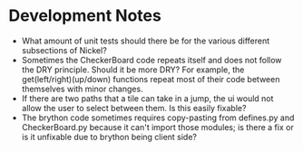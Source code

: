 # Development Notes

* What amount of unit tests should there be for the various
different subsections of Nickel?
* Sometimes the CheckerBoard code repeats itself and does not
follow the DRY principle. Should it be more DRY? For example,
the get(left/right)(up/down) functions repeat most of their code
between themselves with minor changes.
* If there are two paths that a tile can take in a jump, the ui
would not allow the user to select between them. Is this easily
fixable?
* The brython code sometimes requires copy-pasting from
defines.py and CheckerBoard.py because it can't import those
modules; is there a fix or is it unfixable due to brython
being client side?
